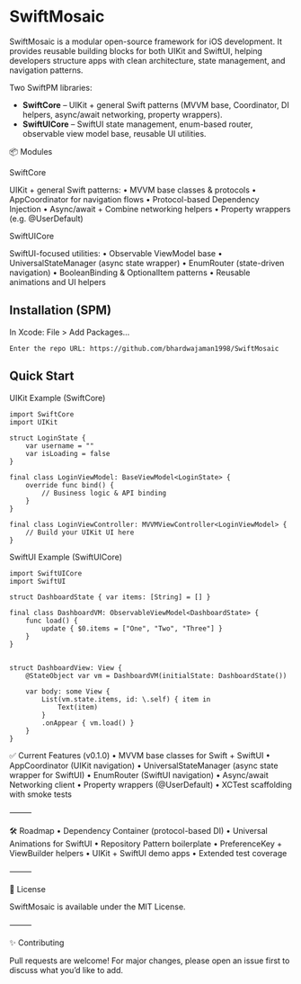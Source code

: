 # SwiftMosaic
SwiftMosaic is a modular open-source framework for iOS development.
It provides reusable building blocks for both UIKit and SwiftUI, helping developers structure apps with clean architecture, state management, and navigation patterns.

Two SwiftPM libraries:
- **SwiftCore** – UIKit + general Swift patterns (MVVM base, Coordinator, DI helpers, async/await networking, property wrappers).
- **SwiftUICore** – SwiftUI state management, enum-based router, observable view model base, reusable UI utilities.

📦 Modules

SwiftCore

UIKit + general Swift patterns:
	•	MVVM base classes & protocols
	•	AppCoordinator for navigation flows
	•	Protocol-based Dependency Injection
	•	Async/await + Combine networking helpers
	•	Property wrappers (e.g. @UserDefault)

SwiftUICore

SwiftUI-focused utilities:
	•	Observable ViewModel base
	•	UniversalStateManager (async state wrapper)
	•	EnumRouter (state-driven navigation)
	•	BooleanBinding & OptionalItem patterns
	•	Reusable animations and UI helpers

## Installation (SPM)

In Xcode:
File > Add Packages…
```
Enter the repo URL: https://github.com/bhardwajaman1998/SwiftMosaic
```
## Quick Start
UIKit Example (SwiftCore)
```
import SwiftCore
import UIKit

struct LoginState {
    var username = ""
    var isLoading = false
}

final class LoginViewModel: BaseViewModel<LoginState> {
    override func bind() {
        // Business logic & API binding
    }
}

final class LoginViewController: MVVMViewController<LoginViewModel> {
    // Build your UIKit UI here
}
```
SwiftUI Example (SwiftUICore)
```
import SwiftUICore
import SwiftUI

struct DashboardState { var items: [String] = [] }

final class DashboardVM: ObservableViewModel<DashboardState> {
    func load() {
        update { $0.items = ["One", "Two", "Three"] }
    }
}


struct DashboardView: View {
    @StateObject var vm = DashboardVM(initialState: DashboardState())

    var body: some View {
        List(vm.state.items, id: \.self) { item in
            Text(item)
        }
        .onAppear { vm.load() }
    }
}
```

✅ Current Features (v0.1.0)
	•	MVVM base classes for Swift + SwiftUI
	•	AppCoordinator (UIKit navigation)
	•	UniversalStateManager (async state wrapper for SwiftUI)
	•	EnumRouter (SwiftUI navigation)
	•	Async/await Networking client
	•	Property wrappers (@UserDefault)
	•	XCTest scaffolding with smoke tests

⸻

🛠 Roadmap
	•	Dependency Container (protocol-based DI)
	•	Universal Animations for SwiftUI
	•	Repository Pattern boilerplate
	•	PreferenceKey + ViewBuilder helpers
	•	UIKit + SwiftUI demo apps
	•	Extended test coverage

⸻

📄 License

SwiftMosaic is available under the MIT License.

⸻

✨ Contributing

Pull requests are welcome!
For major changes, please open an issue first to discuss what you’d like to add.
